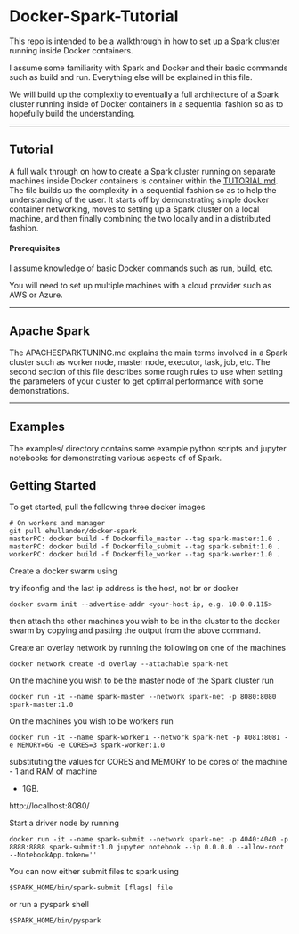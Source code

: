 # Docker-Spark-Tutorial
This repo is intended to be a walkthrough in how to set up a Spark cluster running inside Docker containers. 

I assume some familiarity with Spark and Docker and their basic commands such as build and run. Everything else will be explained in this file.

We will build up the complexity to eventually a full architecture of a Spark cluster running inside of Docker containers in a 
sequential fashion so as to hopefully build the understanding. 

***
## Tutorial
A full walk through on how to create a Spark cluster running on separate machines inside Docker
containers is container within the [TUTORIAL.md](TUTORIAL.md). The file builds up the complexity
in a sequential fashion so as to help the understanding of the user. It starts off by
demonstrating simple docker container networking, moves to setting up a Spark cluster on a
local machine, and then finally combining the two locally and in a distributed fashion.

#### Prerequisites

I assume knowledge of basic Docker commands such as run, build, etc.

You will need to set up multiple machines with a cloud provider such as AWS or Azure.

***
## Apache Spark
The APACHESPARKTUNING.md explains the main terms involved in a Spark cluster such as worker node, master node, executor,
task, job, etc. The second section of this file describes some rough rules to use when setting the
parameters of your cluster to get optimal performance with some demonstrations.
***
## Examples
The examples/ directory contains some example python scripts and jupyter notebooks for demonstrating various aspects of 
of Spark.

## Getting Started

To get started, pull the following three docker images
```
# On workers and manager
git pull ehullander/docker-spark 
masterPC: docker build -f Dockerfile_master --tag spark-master:1.0 .
masterPC: docker build -f Dockerfile_submit --tag spark-submit:1.0 .
workerPC: docker build -f Dockerfile_worker --tag spark-worker:1.0 .
```
Create a docker swarm using  

try ifconfig and the last ip address is the host, not br or docker

``` 
docker swarm init --advertise-addr <your-host-ip, e.g. 10.0.0.115>  
```
then attach the other machines you wish to be in the cluster to the docker swarm by copying and
pasting the output from the above command.

Create an overlay network by running the following on one of the machines
``` 
docker network create -d overlay --attachable spark-net
```
On the machine you wish to be the master node of the Spark cluster run
``` 
docker run -it --name spark-master --network spark-net -p 8080:8080 spark-master:1.0
```
On the machines you wish to be workers run
``` 
docker run -it --name spark-worker1 --network spark-net -p 8081:8081 -e MEMORY=6G -e CORES=3 spark-worker:1.0
```
substituting the values for CORES and MEMORY to be cores of the machine - 1 and RAM of machine
- 1GB.

http://localhost:8080/  

Start a driver node by running
``` 
docker run -it --name spark-submit --network spark-net -p 4040:4040 -p 8888:8888 spark-submit:1.0 jupyter notebook --ip 0.0.0.0 --allow-root --NotebookApp.token=''
```

You can now either submit files to spark using 
``` 
$SPARK_HOME/bin/spark-submit [flags] file 
```

or run a pyspark shell
``` 
$SPARK_HOME/bin/pyspark
```

